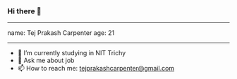 ### Hi there 👋

<!--
**tej-carpenter/tej-carpenter** is a ✨ _special_ ✨ repository because its `README.md` (this file) appears on your GitHub profile.

Here are some ideas to get you started:-->
---
name: Tej Prakash Carpenter
age: 21

---

- 🌱 I’m currently studying in NIT Trichy
- 💬 Ask me about job
- 📫 How to reach me: tejprakashcarpenter@gmail.com
<!--
- 👯 I’m looking to collaborate on >-<
- 🤔 I’m looking for help with >-<
- 😄 Pronouns: ...
- ⚡ Fun fact: ...
-->
